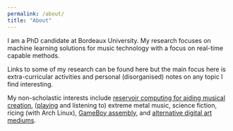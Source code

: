 ```yaml
---
permalink: /about/
title: "About"
---
```


I am a PhD candidate at Bordeaux University. My research focuses on machine learning solutions for music technology with a focus on real-time capable methods. 

Links to some of my research can be found here but the main focus here is extra-curricular activities and personal (disorganised) notes on any topic I find interesting. 

My non-scholastic interests include [reservoir computing for aiding musical creation](https://remi-audio.com/), ([playing](https://tvanhatalo.github.io/art/#music) and listening to) extreme metal music, science fiction, ricing (with Arch Linux), [GameBoy assembly](https://github.com/tvanhatalo/DogGame), and [alternative digital art mediums](https://tvanhatalo.github.io/art/#visual-arts).